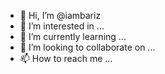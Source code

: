 - 👋 Hi, I’m @iambariz
- 👀 I’m interested in ...
- 🌱 I’m currently learning ...
- 💞️ I’m looking to collaborate on ...
- 📫 How to reach me ...

<!---
iambariz/iambariz is a ✨ special ✨ repository because its `README.md` (this file) appears on your GitHub profile.
You can click the Preview link to take a look at your changes.
--->
